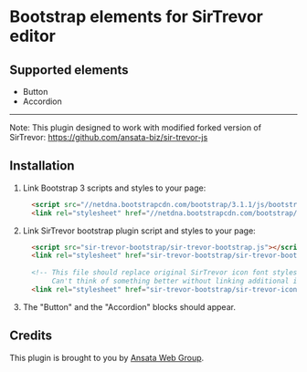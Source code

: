 Bootstrap elements for SirTrevor editor 
=======================================

Supported elements
------------------

* Button
* Accordion

 
----------------------------------------
Note: This plugin designed to work with modified forked version of SirTrevor: https://github.com/ansata-biz/sir-trevor-js


Installation
------------

1. Link Bootstrap 3 scripts and styles to your page:

    ~~~html  
      <script src="//netdna.bootstrapcdn.com/bootstrap/3.1.1/js/bootstrap.min.js"></script>
      <link rel="stylesheet" href="//netdna.bootstrapcdn.com/bootstrap/3.1.1/css/bootstrap.min.css"/>
    ~~~
  
2. Link SirTrevor bootstrap plugin script and styles to your page:

    ~~~html
      <script src="sir-trevor-bootstrap/sir-trevor-bootstrap.js"></script>
      <link rel="stylesheet" href="sir-trevor-bootstrap/sir-trevor-bootstrap.css"/>
      
      <!-- This file should replace original SirTrevor icon font styles. 
           Can't think of something better without linking additional icon font files. -->
      <link rel="stylesheet" href="sir-trevor-bootstrap/sir-trevor-icons.css"/>
    ~~~

3. The "Button" and the "Accordion" blocks should appear.


Credits
-------

This plugin is brought to you by [Ansata Web Group](http://ansata.biz).

